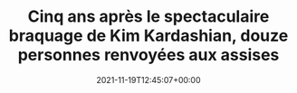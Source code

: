 ---
isIndex: false
title: Cinq ans après le spectaculaire braquage de Kim Kardashian, douze personnes renvoyées aux assises
date: 2021-11-19T12:45:07+00:00
publications_concerned:
  - joseph-hazan
  - margot-pugliese
press:
  title: L‘Express
  url: https://www.lexpress.fr/actualites/1/societe/cinq-ans-apres-le-spectaculaire-braquage-de-kim-kardashian-douze-personnes-renvoyees-aux-assises_2162721.html
---